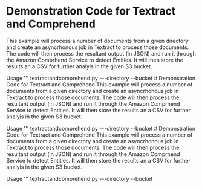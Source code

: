 # Demonstration Code for Textract and Comprehend
This example will process a number of documents from a given directory and create an asyncrhonous
job in Textract to process those documents. The code will then process the resultant output (in
JSON) and run it through the Amazon Comprhend Service to detect Entitles. It will then store the
results an a CSV for further analyis in the given S3 bucket.

Usage 
''' textractandcomprehend.py ---directory <local directory of documents> --bucket <amazon S3 bucket
name> # Demonstration Code for Textract and Comprehend
This example will process a number of documents from a given directory and create an asyncrhonous
job in Textract to process those documents. The code will then process the resultant output (in
JSON) and run it through the Amazon Comprhend Service to detect Entitles. It will then store the
results an a CSV for further analyis in the given S3 bucket.

Usage 
''' textractandcomprehend.py ---directory <local directory of documents> --bucket <amazon S3 bucket
name> # Demonstration Code for Textract and Comprehend
This example will process a number of documents from a given directory and create an asyncrhonous
job in Textract to process those documents. The code will then process the resultant output (in
JSON) and run it through the Amazon Comprhend Service to detect Entitles. It will then store the
results an a CSV for further analyis in the given S3 bucket.

Usage 
''' textractandcomprehend.py ---directory <local directory of documents> --bucket <amazon S3 bucket
name> 
